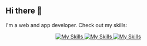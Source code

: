 ## Hi there 👋

I'm a web and app developer. Check out my skills: <br>

<p align="center">
  <a href="https://skillicons.dev">
    <img src="https://skillicons.dev/icons?i=html,css,js,react,nextjs,tailwind" alt="My Skills" />
    <img src="https://github.com/user-attachments/assets/56446bf8-c80b-4ce7-8ff4-b6d572ec242f" alt="My Skills"/>
    <img src="https://skillicons.dev/icons?i=mongodb,mongoose,mysql,expo,nodejs,express,ts,py" alt="My Skills" />
  </a>
</p>
